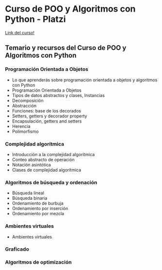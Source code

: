 # Curso de POO y Algoritmos con Python - Platzi

[Link del curso!](https://platzi.com/cursos/poo-python/)

## Temario y recursos del Curso de POO y Algoritmos con Python

### Programación Orientada a Objetos
* Lo que aprenderás sobre programación orientada a objetos y algoritmos con Python
* Programación Orientada a Objetos
* Tipos de datos abstractos y clases, Instancias
* Decomposición
* Abstracción
* Funciones: base de los decorados
* Setters, getters y decorador property
* Encapsulación, getters and setters
* Herencia
* Polimorfismo

### Complejidad algorítmica
* Introducción a la complejidad algorítmica
* Conteo abstracto de operación
* Notación asintótica
* Clases de complejidad algorítmica

### Algoritmos de búsqueda y ordenación
* Búsqueda lineal
* Búsqueda binaria
* Ordenamiento de burbuja
* Ordenamiento por inserción
* Ordenamiento por mezcla

### Ambientes virtuales
* Ambientes virtuales

### Graficado

### Algoritmos de optimización
